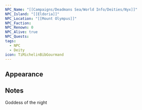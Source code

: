 ```yaml
---
NPC_Name: "[[Campaigns/Deadmans Sea/World Info/Deities/Nyx]]"
NPC_Island: "[[Eldoria]]"
NPC_Location: "[[Mount Olympus]]"
NPC_Faction: 
NPC_Renown: 0
NPC_Alive: true
NPC_Quests: 
tags:
  - NPC
  - Deity
icon: TiMichelinBibGourmand
---
```

## Appearance 



## Notes
Goddess of the night



